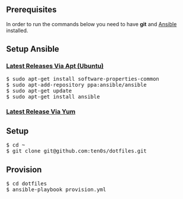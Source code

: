 ## Prerequisites

In order to run the commands below you need to have **git** and [Ansible](http://www.ansible.com) installed.

## Setup Ansible

### [Latest Releases Via Apt (Ubuntu)](http://docs.ansible.com/ansible/intro_installation.html#latest-releases-via-apt-ubuntu)

<pre>
$ sudo apt-get install software-properties-common
$ sudo apt-add-repository ppa:ansible/ansible
$ sudo apt-get update
$ sudo apt-get install ansible
</pre>

### [Latest Release Via Yum](http://docs.ansible.com/ansible/intro_installation.html#latest-release-via-yum)

## Setup

<pre>
$ cd ~
$ git clone git@github.com:ten0s/dotfiles.git
</pre>

## Provision

<pre>
$ cd dotfiles
$ ansible-playbook provision.yml
</pre>
